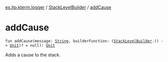[es.jtp.kterm.logger](../index.md) / [StackLevelBuilder](index.md) / [addCause](./add-cause.md)

# addCause

`fun addCause(message: `[`String`](https://kotlinlang.org/api/latest/jvm/stdlib/kotlin/-string/index.html)`, builderFunction: (`[`StackLevelBuilder`](index.md)`.() -> `[`Unit`](https://kotlinlang.org/api/latest/jvm/stdlib/kotlin/-unit/index.html)`)? = null): `[`Unit`](https://kotlinlang.org/api/latest/jvm/stdlib/kotlin/-unit/index.html)

Adds a cause to the stack.

